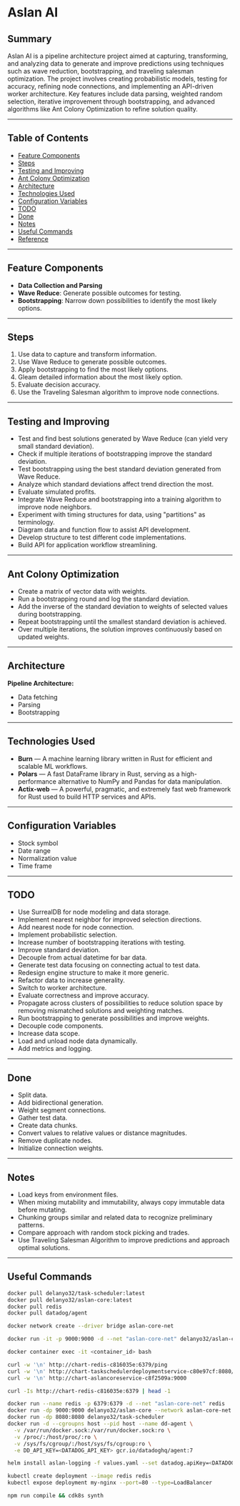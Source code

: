 # Aslan AI

## Summary

Aslan AI is a pipeline architecture project aimed at capturing, transforming, and analyzing data to generate and improve predictions using techniques such as wave reduction, bootstrapping, and traveling salesman optimization. The project involves creating probabilistic models, testing for accuracy, refining node connections, and implementing an API-driven worker architecture. Key features include data parsing, weighted random selection, iterative improvement through bootstrapping, and advanced algorithms like Ant Colony Optimization to refine solution quality.

---

## Table of Contents
- [Feature Components](#feature-components)
- [Steps](#steps)
- [Testing and Improving](#testing-and-improving)
- [Ant Colony Optimization](#ant-colony-optimization)
- [Architecture](#architecture)
- [Technologies Used](#technologies-used)
- [Configuration Variables](#configuration-variables)
- [TODO](#todo)
- [Done](#done)
- [Notes](#notes)
- [Useful Commands](#useful-commands)
- [Reference](#reference)

---

## Feature Components

- **Data Collection and Parsing**  
- **Wave Reduce**: Generate possible outcomes for testing.  
- **Bootstrapping**: Narrow down possibilities to identify the most likely options.  

---

## Steps

1. Use data to capture and transform information.  
2. Use Wave Reduce to generate possible outcomes.  
3. Apply bootstrapping to find the most likely options.  
4. Gleam detailed information about the most likely option.  
5. Evaluate decision accuracy.  
6. Use the Traveling Salesman algorithm to improve node connections.

---

## Testing and Improving

- Test and find best solutions generated by Wave Reduce (can yield very small standard deviation).  
- Check if multiple iterations of bootstrapping improve the standard deviation.  
- Test bootstrapping using the best standard deviation generated from Wave Reduce.  
- Analyze which standard deviations affect trend direction the most.  
- Evaluate simulated profits.  
- Integrate Wave Reduce and bootstrapping into a training algorithm to improve node neighbors.  
- Experiment with timing structures for data, using "partitions" as terminology.  
- Diagram data and function flow to assist API development.  
- Develop structure to test different code implementations.  
- Build API for application workflow streamlining.

---

## Ant Colony Optimization

- Create a matrix of vector data with weights.  
- Run a bootstrapping round and log the standard deviation.  
- Add the inverse of the standard deviation to weights of selected values during bootstrapping.  
- Repeat bootstrapping until the smallest standard deviation is achieved.  
- Over multiple iterations, the solution improves continuously based on updated weights.

---

## Architecture

**Pipeline Architecture:**

- Data fetching  
- Parsing  
- Bootstrapping  

---

## Technologies Used

- **Burn** — A machine learning library written in Rust for efficient and scalable ML workflows.  
- **Polars** — A fast DataFrame library in Rust, serving as a high-performance alternative to NumPy and Pandas for data manipulation.  
- **Actix-web** — A powerful, pragmatic, and extremely fast web framework for Rust used to build HTTP services and APIs.

---

## Configuration Variables

- Stock symbol  
- Date range  
- Normalization value  
- Time frame  

---

## TODO

- Use SurrealDB for node modeling and data storage.  
- Implement nearest neighbor for improved selection directions.  
- Add nearest node for node connection.  
- Implement probabilistic selection.  
- Increase number of bootstrapping iterations with testing.  
- Improve standard deviation.  
- Decouple from actual datetime for bar data.  
- Generate test data focusing on connecting actual to test data.  
- Redesign engine structure to make it more generic.  
- Refactor data to increase generality.  
- Switch to worker architecture.  
- Evaluate correctness and improve accuracy.  
- Propagate across clusters of possibilities to reduce solution space by removing mismatched solutions and weighting matches.  
- Run bootstrapping to generate possibilities and improve weights.  
- Decouple code components.  
- Increase data scope.  
- Load and unload node data dynamically.  
- Add metrics and logging.

---

## Done

- Split data.  
- Add bidirectional generation.  
- Weight segment connections.  
- Gather test data.  
- Create data chunks.  
- Convert values to relative values or distance magnitudes.  
- Remove duplicate nodes.  
- Initialize connection weights.

---

## Notes

- Load keys from environment files.  
- When mixing mutability and immutability, always copy immutable data before mutating.  
- Chunking groups similar and related data to recognize preliminary patterns.  
- Compare approach with random stock picking and trades.  
- Use Traveling Salesman Algorithm to improve predictions and approach optimal solutions.

---

## Useful Commands

```bash
docker pull delanyo32/task-scheduler:latest
docker pull delanyo32/aslan-core:latest
docker pull redis
docker pull datadog/agent

docker network create --driver bridge aslan-core-net

docker run -it -p 9000:9000 -d --net "aslan-core-net" delanyo32/aslan-core bash 

docker container exec -it <container_id> bash 

curl -w '\n' http://chart-redis-c816035e:6379/ping
curl -w '\n' http://chart-taskschedulerdeploymentservice-c80e97cf:8080/health
curl -w '\n' http://chart-aslancoreservice-c8f2509a:9000

curl -Is http://chart-redis-c816035e:6379 | head -1

docker run --name redis -p 6379:6379 -d --net "aslan-core-net" redis 
docker run -dp 9000:9000 delanyo32/aslan-core --network aslan-core-net
docker run -dp 8080:8080 delanyo32/task-scheduler
docker run -d --cgroupns host --pid host --name dd-agent \
  -v /var/run/docker.sock:/var/run/docker.sock:ro \
  -v /proc/:/host/proc/:ro \
  -v /sys/fs/cgroup/:/host/sys/fs/cgroup:ro \
  -e DD_API_KEY=<DATADOG_API_KEY> gcr.io/datadoghq/agent:7

helm install aslan-logging -f values.yaml --set datadog.apiKey=<DATADOG_API_KEY> datadog/datadog --set targetSystem=linux

kubectl create deployment --image redis redis 
kubectl expose deployment my-nginx --port=80 --type=LoadBalancer

npm run compile && cdk8s synth 
